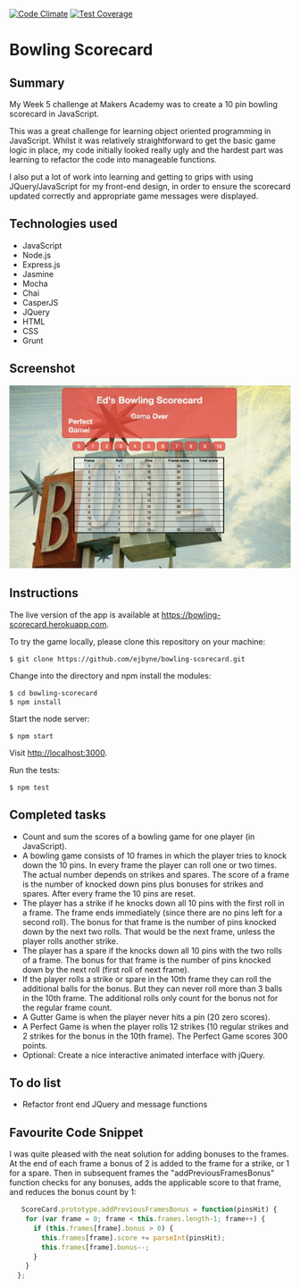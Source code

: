 [![Code Climate](https://codeclimate.com/github/ejbyne/bowling-scorecard/badges/gpa.svg)](https://codeclimate.com/github/ejbyne/bowling-scorecard)
[![Test Coverage](https://codeclimate.com/github/ejbyne/bowling-scorecard/badges/coverage.svg)](https://codeclimate.com/github/ejbyne/bowling-scorecard)

# Bowling Scorecard

## Summary

My Week 5 challenge at Makers Academy was to create a 10 pin bowling scorecard in JavaScript.

This was a great challenge for learning object oriented programming in JavaScript. Whilst it was relatively straightforward to get the basic game logic in place, my code initially looked really ugly and the hardest part was learning to refactor the code into manageable functions.

I also put a lot of work into learning and getting to grips with using JQuery/JavaScript for my front-end design, in order to ensure the scorecard updated correctly and appropriate game messages were displayed.

## Technologies used

- JavaScript
- Node.js
- Express.js
- Jasmine
- Mocha
- Chai
- CasperJS
- JQuery
- HTML
- CSS
- Grunt

## Screenshot
<img src='/images/bowling_screenshot.png'>

## Instructions

The live version of the app is available at <a href="https://bowling-scorecard.herokuapp.com">https://bowling-scorecard.herokuapp.com</a>.

To try the game locally, please clone this repository on your machine:

```
$ git clone https://github.com/ejbyne/bowling-scorecard.git
```

Change into the directory and npm install the modules:

```
$ cd bowling-scorecard
$ npm install
```

Start the node server:

```
$ npm start
```

Visit <a href="http://localhost:3000">http://localhost:3000</a>.

Run the tests:

```
$ npm test
```

## Completed tasks

- Count and sum the scores of a bowling game for one player (in JavaScript).
- A bowling game consists of 10 frames in which the player tries to knock down the 10 pins. In every frame the player can roll one or two times. The actual number depends on strikes and spares. The score of a frame is the number of knocked down pins plus bonuses for strikes and spares. After every frame the 10 pins are reset.
- The player has a strike if he knocks down all 10 pins with the first roll in a frame. The frame ends immediately (since there are no pins left for a second roll). The bonus for that frame is the number of pins knocked down by the next two rolls. That would be the next frame, unless the player rolls another strike.
- The player has a spare if the knocks down all 10 pins with the two rolls of a frame. The bonus for that frame is the number of pins knocked down by the next roll (first roll of next frame).
- If the player rolls a strike or spare in the 10th frame they can roll the additional balls for the bonus. But they can never roll more than 3 balls in the 10th frame. The additional rolls only count for the bonus not for the regular frame count.
- A Gutter Game is when the player never hits a pin (20 zero scores).
- A Perfect Game is when the player rolls 12 strikes (10 regular strikes and 2 strikes for the bonus in the 10th frame). The Perfect Game scores 300 points.
- Optional: Create a nice interactive animated interface with jQuery.

## To do list

- Refactor front end JQuery and message functions

## Favourite Code Snippet

I was quite pleased with the neat solution for adding bonuses to the frames. At the end of each frame a bonus of 2 is added to the frame for a strike, or 1 for a spare. Then in subsequent frames the "addPreviousFramesBonus" function checks for any bonuses, adds the applicable score to that frame, and reduces the bonus count by 1: 

```javascript
   ScoreCard.prototype.addPreviousFramesBonus = function(pinsHit) {
    for (var frame = 0; frame < this.frames.length-1; frame++) {
      if (this.frames[frame].bonus > 0) {
        this.frames[frame].score += parseInt(pinsHit);
        this.frames[frame].bonus--;
      }
    }
  };
```
